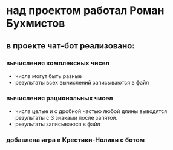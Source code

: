 # над проектом работал Роман Бухмистов
## в проекте чат-бот реализовано:
### вычисления комплексных чисел
- числа могут быть разные
- результаты всех вычислений записываются в файл
### вычисления рациональных чисел
- числа целые и с дробной частью любой длины выводятся результаты с 3 знаками после запятой.
- результаты записываюся в файл
### добавлена игра в Крестики-Нолики с ботом